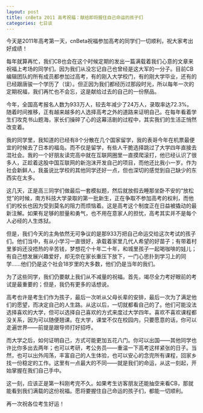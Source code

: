 ```yaml
---
layout: post
title: cnBeta 2011 高考祝福：献给即将握住自己命运的孩子们
categories: 七日谈
---
```

今天是2011年高考第一天，cnBeta祝福参加高考的同学们一切顺利，祝大家考出好成绩！

每年就算再忙，我们CB也会在这个时候定期的发出一篇满载着我们心意的文章来祝福上考场的同学们。因为我们从没忘记自己也曾经是这大军的一分子。目前CB编辑团队的所有成员都参加过高考，有的刚入大学校门，有的刚大学毕业，还有的已经跟唐骏一个学历了（误）。但正因为我们都经历过那段时光，所以每年一次的定期祝福，我们再忙也不会忘，这是献给过去的自己的一份祭品。

今年，全国高考报名人数为933万人，较去年减少了24万人，录取率达72.3%。随着时间推移，正有越来越多的人选择高考之外的道路来证明自己。在每年看着学生们攻克书山题海，家长们操碎了心的这幕活剧的过程中，其实我们的生活正悄然改变着。

我的同学里，我知道的已经有8个分散在几个国家留学，我的表哥今年在机票最便宜的时候去了日本的福岛。而不仅是留学，有些人干脆选择跳过了大学四年直接去混社会。我的一个好朋友读完高中就在互联网圈里一直摸爬滚打，他已经认识了很多人，正趁着这股中国互联网的新泡沫开发自己的项目，而他还比我小一岁。作为社会新鲜人，我虽说比学校的其他同学还好一点，但也深切的感觉到自己缺少的东西实在太多。

这几天，正是高三同学们做最后一套模拟题，然后就放假去睡那坐卧不安的“放松觉”的时候，南方科技大学录取的第一批新生，正在争取不参加高考的权利，而他们的校长也因为受到莫名的阻力而烦恼着。这是高考这个制度正在日益被撬动的最新注解。如果有足够的胆量和勇气，也不用在意家人的担忧，高考其实并不是每个人必经的人生炼狱。

但是，我们今天的主角依然无可争议的是那933万把自己命运交给这次考试的孩子们。他们当中，有从小学习一直很好，承载着家里几代人希望的好苗子；有带着村里爹妈还没捂热的辛苦钱，梦想花个十年二十年，和城里孩子一起喝咖啡的娃儿；有自己想发展兴趣爱好，却无奈在家长重压下放下，一门心思扑到学习上的同学……他们仍是这个社会18岁里的大多数，他们仍是当年的我们。

为了这些同学，我们仍要献上我们从不减量的祝福。首先，竭尽全力考好眼前的考试是最重要的；但是，我仍有更多的话想说。

高考也许是考生们作为孩子，最后一次听从父母长辈的安排，最后一次为了满足他们的愿望，而决定自己的人生路。从这以后，一切就都看自己的了。他们可能没法选择喜欢的大学，但可以选择自己喜欢的方式来度过大学四年。喜欢不喜欢课程都没关系，因为可以随便翘课。在大学，课堂不仅在校园内，只要愿意的话，你可以走遍世界——前提是跟导师打好招呼。

而大学之后，如何证明自己，方式可能更加五花八门。你可以出国——其他同学也许比你多出去两年；也可以考研，考公务员——重温一下高考这样紧张的日子。当然，也可以出外闯荡，丰富自己的人生体验，也可以安心的念完所有课程，回家乡找一份稳定的工作。这里有一点最大的不同——就是我们的命运，从这一刻起，开始掌握在我们自己手中。

这一刻，应该正是第一科刚考完不久。如果考生访客朋友还能抽空来看CB，那就能看到我们满载的这份祝福。愿将要握住自己命运的孩子们，都能一切顺利。

再一次祝各位考生好运！